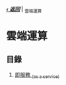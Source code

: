 [***‹ 返回***](../README.md) | <sub>雲端運算</sub>

雲端運算
========

目錄
----

1. [即服務 <sub>(as a service)</sub>][child_aas]

[child_aas]: ./aas.md
